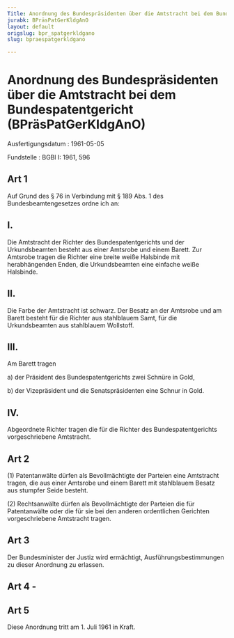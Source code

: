 ```yaml
---
Title: Anordnung des Bundespräsidenten über die Amtstracht bei dem Bundespatentgericht
jurabk: BPräsPatGerKldgAnO
layout: default
origslug: bpr_spatgerkldgano
slug: bpraespatgerkldgano

---
```


# Anordnung des Bundespräsidenten über die Amtstracht bei dem Bundespatentgericht (BPräsPatGerKldgAnO)

Ausfertigungsdatum
:   1961-05-05

Fundstelle
:   BGBl I: 1961, 596



## Art 1

Auf Grund des § 76 in Verbindung mit § 189 Abs. 1 des
Bundesbeamtengesetzes ordne ich an:


## I.

Die Amtstracht der Richter des Bundespatentgerichts und der
Urkundsbeamten besteht aus einer Amtsrobe und einem Barett. Zur
Amtsrobe tragen die Richter eine breite weiße Halsbinde mit
herabhängenden Enden, die Urkundsbeamten eine einfache weiße
Halsbinde.


## II.

Die Farbe der Amtstracht ist schwarz. Der Besatz an der Amtsrobe und
am Barett besteht für die Richter aus stahlblauem Samt, für die
Urkundsbeamten aus stahlblauem Wollstoff.


## III.

Am Barett tragen

a)  der Präsident des Bundespatentgerichts zwei Schnüre in Gold,


b)  der Vizepräsident und die Senatspräsidenten eine Schnur in Gold.





## IV.

Abgeordnete Richter tragen die für die Richter des
Bundespatentgerichts vorgeschriebene Amtstracht.


## Art 2

(1) Patentanwälte dürfen als Bevollmächtigte der Parteien eine
Amtstracht tragen, die aus einer Amtsrobe und einem Barett mit
stahlblauem Besatz aus stumpfer Seide besteht.

(2) Rechtsanwälte dürfen als Bevollmächtigte der Parteien die für
Patentanwälte oder die für sie bei den anderen ordentlichen Gerichten
vorgeschriebene Amtstracht tragen.


## Art 3

Der Bundesminister der Justiz wird ermächtigt, Ausführungsbestimmungen
zu dieser Anordnung zu erlassen.


## Art 4 - 



## Art 5

Diese Anordnung tritt am 1. Juli 1961 in Kraft.

